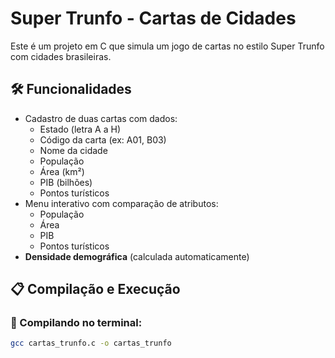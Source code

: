 # Super Trunfo - Cartas de Cidades

Este é um projeto em C que simula um jogo de cartas no estilo Super Trunfo com cidades brasileiras.

## 🛠 Funcionalidades

- Cadastro de duas cartas com dados:
  - Estado (letra A a H)
  - Código da carta (ex: A01, B03)
  - Nome da cidade
  - População
  - Área (km²)
  - PIB (bilhões)
  - Pontos turísticos
- Menu interativo com comparação de atributos:
  - População
  - Área
  - PIB
  - Pontos turísticos
 - **Densidade demográfica** (calculada automaticamente)

## 📋 Compilação e Execução

### 🔧 Compilando no terminal:

```bash
gcc cartas_trunfo.c -o cartas_trunfo
